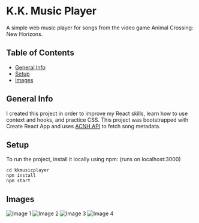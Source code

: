 # K.K. Music Player

A simple web music player for songs from the video game Animal Crossing: New Horizons. 

## Table of Contents
* [General Info](#general-info)
* [Setup](#setup)
* [Images](#images)

## General Info
I created this project in order to improve my React skills, learn how to use context and hooks, and practice CSS. This project was bootstrapped with Create React App and uses [ACNH API](http://acnhapi.com/) to fetch song metadata.

## Setup
To run the project, install it locally using npm: (runs on localhost:3000)
```
cd kkmusicplayer
npm install
npm start
```

## Images
![Image 1](https://user-images.githubusercontent.com/12072221/109331328-b4ab0b00-782a-11eb-9faa-a4cfdb7209ff.png)
![Image 2](https://user-images.githubusercontent.com/12072221/109331327-b4127480-782a-11eb-8409-1bd3cb9ed412.png)
![Image 3](https://user-images.githubusercontent.com/12072221/109331325-b379de00-782a-11eb-9f7f-72f2401b04e3.png)
![Image 4](https://user-images.githubusercontent.com/12072221/109331321-b2e14780-782a-11eb-8b4d-d1ead9e8d5fe.png)
